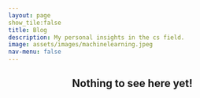 ```yaml
---
layout: page
show_tile:false
title: Blog
description: My personal insights in the cs field.
image: assets/images/machinelearning.jpeg
nav-menu: false
---
```


<!-- Main -->
<div id="main" class="alt">

<!-- One -->
<section id="one">
	<div class="inner">
		<header class="major">
			<h1>Nothing to see here yet!</h1>
		</header>

<!-- Content -->
